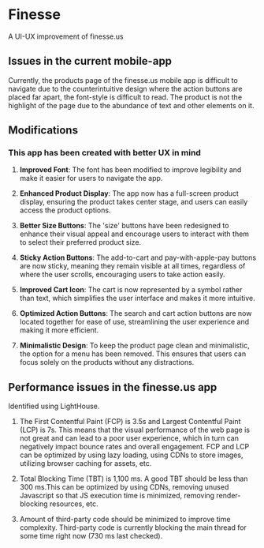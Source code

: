 # Finesse

A UI-UX improvement of finesse.us

## Issues in the current mobile-app

Currently, the products page of the finesse.us mobile app is difficult to navigate due to the counterintuitive design where the action buttons are placed far apart, the font-style is difficult to read. The product is not the highlight of the page due to the abundance of text and other elements on it.



## Modifications

### This app has been created with better UX in mind

1. **Improved Font**: The font has been modified to improve legibility and make it easier for users to navigate the app.

2. **Enhanced Product Display**: The app now has a full-screen product display, ensuring the product takes center stage, and users can easily access the product options.

3. **Better Size Buttons**: The 'size' buttons have been redesigned to enhance their visual appeal and encourage users to interact with them to select their preferred product size.

4. **Sticky Action Buttons**: The add-to-cart and pay-with-apple-pay buttons are now sticky, meaning they remain visible at all times, regardless of where the user scrolls, encouraging users to take action easily.

5. **Improved Cart Icon**: The cart is now represented by a symbol rather than text, which simplifies the user interface and makes it more intuitive.

6. **Optimized Action Buttons**: The search and cart action buttons are now located together for ease of use, streamlining the user experience and making it more efficient.

7. **Minimalistic Design**: To keep the product page clean and minimalistic, the option for a menu has been removed. This ensures that users can focus solely on the products without any distractions.



## Performance issues in the finesse.us app
Identified using LightHouse.

1. The First Contentful Paint (FCP) is 3.5s and Largest Contentful Paint (LCP) is 7s. This means that the visual performance of the web page is not great and can lead to a poor user experience, which in turn can negatively impact bounce rates and overall engagement. FCP and LCP can be optimized by using lazy loading, using CDNs to store images, utilizing browser caching for assets, etc. 

2. Total Blocking Time (TBT) is 1,100 ms. A good TBT should be less than 300 ms.This can be optimized by using CDNs, removing unused Javascript so that JS execution time is minimized, removing render-blocking resources, etc.

3. Amount of third-party code should be minimized to improve time complexity. Third-party code is currently blocking the main thread for some time right now (730 ms last checked). 

